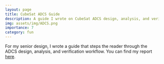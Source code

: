 ```yaml
---
layout: page
title: CubeSat ADCS Guide
description: A guide I wrote on CubeSat ADCS design, analysis, and verification.
img: assets/img/ADCS.png
importance: 7
category: fun
---
```


For my senior design, I wrote a guide that steps the reader through the ADCS design, analysis, and verification workflow. You can find my report [here](/assets/pdf/Govind_Chari_Senior_Design.pdf).